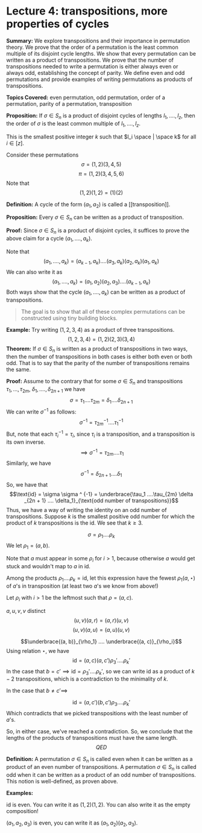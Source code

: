 # Lecture 4: transpositions, more properties of cycles

**Summary:**
We explore transpositions and their importance in permutation theory. We prove that the order of a permutation is the least common multiple of its disjoint cycle lengths. We show that every permutation can be written as a product of transpositions. We prove that the number of transpositions needed to write a permutation is either always even or always odd, establishing the concept of parity. We define even and odd permutations and provide examples of writing permutations as products of transpositions.

**Topics Covered:** even permutation, odd permutation, order of a permutation, parity of a permutation, transposition

**Proposition:** If $\sigma \in S_n$ is a product of disjoint cycles of lengths $l_1, ...., l_z$, then the order of $\sigma$ is the least common multiple of $l_1, ...., l_z$.

This is the smallest positive integer $k$ such that $l_i \space | \space k$ for all $i \in [z]$.

Consider these permutations
$$\sigma = (1, 2)(3, 4, 5)$$
$$\pi = (1, 2)(3, 4, 5, 6)$$
Note that
$$(1, 2)(1, 2) = (1)(2)$$

**Definition:** A cycle of the form $(a_1, a_2)$ is called a [[transposition]]. 

**Proposition:** Every $\sigma \in S_n$ can be written as a product of transposition.

**Proof:** Since $\sigma \in S_n$ is a product of disjoint cycles, it suffices to prove the above claim for a cycle $(a_1, ...., a_k)$.

Note that
$$(a_1, ...., a_k) = (a_{k - 1}, a_k) .... (a_3, a_k)(a_2, a_k)(a_1, a_k)$$
We can also write it as
$$(a_1, ...., a_k) = (a_1, a_2)(a_2, a_3) .... (a_{k - 1}, a_k)$$
Both ways show that the cycle $(a_1, ...., a_k)$ can be written as a product of transpositions.

> The goal is to show that all of these complex permutations can be constructed using tiny building blocks.

**Example:** Try writing $(1, 2, 3, 4)$ as a product of three transpositions.
$$(1, 2, 3, 4) = (1, 2)(2, 3)(3, 4)$$
**Theorem:** If $\sigma \in S_n$ is written as a product of transpositions in two ways, then the number of transpositions in both cases is either both even or both odd. That is to say that the parity of the number of transpositions remains the same.

**Proof:** Assume to the contrary that for some $\sigma \in S_n$ and transpositions $\tau_1, ..., \tau_{2m}$, $\delta_1, ...., \delta_{2n + 1}$ we have
$$\sigma = \tau_1 .... \tau_{2m} = \delta_1 ....\delta_{2n + 1}$$
We can write $\sigma ^ {-1}$ as follows:
$$\sigma ^ {-1} = \tau_{2m}  ^ {-1} .... \tau_1 ^ {-1}$$
But, note that each $\tau_i ^ {-1} = \tau_i$, since $\tau_i$ is a transposition, and a transposition is its own inverse.
$$\implies \sigma ^ {-1} = \tau_{2m} .... \tau_1$$
Similarly, we have
$$\sigma ^ {-1} = \delta_{2n + 1} .... \delta _1$$
So, we have that
$$\text{id} = \sigma \sigma ^ {-1} = \underbrace{\tau_1 ....\tau_{2m} \delta _{2n + 1} .... \delta_1}_{\text{odd number of transpositions}}$$
Thus, we have a way of writing the identity on an odd number of transpositions. Suppose $k$ is the smallest positive odd number for which the product of $k$ transpositions is the $\text{id}$. We see that $k \geq 3$.

$$\sigma = \rho_1 .... \rho_k$$
We let $\rho_1 = (a, b)$.

Note that $a$ must appear in some $\rho_i$ for $i > 1$, because otherwise $a$ would get stuck and wouldn't map to $a$ in $\text{id}$.

Among the products $\rho_1 .... \rho_k = \text{id}$, let this expression have the fewest $\rho_1 (a, \star)$ of $a$'s in transposition (at least two $a$'s we know from above!)

Let $\rho_i$ with $i > 1$ be the leftmost such that $\rho = (a, c)$.

$a, u, v, v$ distinct
$$(u, v)(a, r) = (a, r) (u, v)$$
$$(u, v)(a, u) = (a, u)(u, v)$$

$$\underbrace{(a, b)}_{\rho_1} .... \underbrace{(a, c)}_{\rho_i}$$
Using relation $\star$, we have
$$\text{id} = (a, c)(a, c') \rho_3 ' .... \rho_k'$$
In the case that $b = c' \implies \text{id} = \rho_3' .... \rho_k'$, so we can write $\text{id}$ as a product of $k - 2$ transpositions, which is a contradiction to the minimality of $k$.

In the case that $b \neq c' \implies$

$$\text{id} = (a, c')(b, c') \rho_3 .... \rho_k'$$
Which contradicts that we picked transpositions with the least number of $a$'s.

So, in either case, we've reached a contradiction. So, we conclude that the lengths of the products of transpositions must have the same length.
$$QED$$

**Definition:** A permutation $\sigma \in S_n$ is called even when it can be written as a product of an even number of transpositions. A permutation $\sigma \in S_n$ is called odd when it can be written as a product of an odd number of transpositions. This notion is well-defined, as proven above.

**Examples:**

$\text{id}$ is even. You can write it as $(1, 2)(1, 2)$. You can also write it as the empty composition!

$(a_1, a_2, a_3)$ is even, you can write it as $(a_1, a_2)(a_2, a_3)$.


